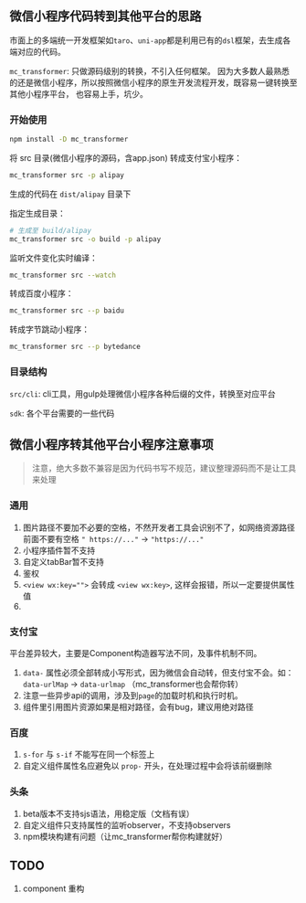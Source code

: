 ## 微信小程序代码转到其他平台的思路

市面上的多端统一开发框架如`taro`、`uni-app`都是利用已有的`dsl`框架，去生成各端对应的代码。

`mc_transformer`:
只做源码级别的转换，不引入任何框架。
因为大多数人最熟悉的还是微信小程序，所以按照微信小程序的原生开发流程开发，既容易一键转换至其他小程序平台，
也容易上手，坑少。

### 开始使用

```sh
npm install -D mc_transformer
```

将 src 目录(微信小程序的源码，含app.json) 转成支付宝小程序：
```sh
mc_transformer src -p alipay
```
生成的代码在 `dist/alipay` 目录下

指定生成目录：
```sh
# 生成至 build/alipay
mc_transformer src -o build -p alipay
```

监听文件变化实时编译：
```sh
mc_transformer src --watch
```

转成百度小程序：
```sh
mc_transformer src --p baidu
```

转成字节跳动小程序：
```sh
mc_transformer src --p bytedance
```

### 目录结构

`src/cli`: cli工具，用gulp处理微信小程序各种后缀的文件，转换至对应平台

`sdk`: 各个平台需要的一些代码

## 微信小程序转其他平台小程序注意事项

> 注意，绝大多数不兼容是因为代码书写不规范，建议整理源码而不是让工具来处理

### 通用

1. 图片路径不要加不必要的空格，不然开发者工具会识别不了，如网络资源路径前面不要有空格 `" https://..."` -> `"https://..."`
2. 小程序插件暂不支持
3. 自定义tabBar暂不支持
4. 鉴权
5. `<view wx:key="">` 会转成 `<view wx:key>`, 这样会报错，所以一定要提供属性值
6. 

### 支付宝

平台差异较大，主要是Component构造器写法不同，及事件机制不同。

1. `data-` 属性必须全部转成小写形式，因为微信会自动转，但支付宝不会。如：`data-urlMap` -> `data-urlmap` （mc_transformer也会帮你转）
2. 注意一些异步api的调用，涉及到`page`的加载时机和执行时机。
3. 组件里引用图片资源如果是相对路径，会有bug，建议用绝对路径

### 百度

1. `s-for` 与 `s-if` 不能写在同一个标签上
2. 自定义组件属性名应避免以 `prop-` 开头，在处理过程中会将该前缀删除

### 头条

1. beta版本不支持sjs语法，用稳定版（文档有误）
2. 自定义组件只支持属性的监听observer，不支持observers
3. npm模块构建有问题（让mc_transformer帮你构建就好）


## TODO

1. component 重构
